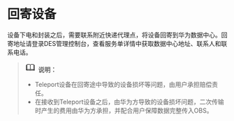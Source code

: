 # 回寄设备<a name="ZH-CN_TOPIC_0098461124"></a>

设备下电和封装之后，需要联系附近快递代理点，将设备回寄到华为数据中心。回寄地址请登录DES管理控制台，查看服务单详情中获取数据中心地址、联系人和联系电话。

>![](public_sys-resources/icon-note.gif) **说明：**   
>-   Teleport设备在回寄途中导致的设备损坏等问题，由用户承担赔偿责任。  
>-   在接收到Teleport设备之后，由华为方导致的设备损坏问题，二次传输时产生的费用由华为方承担，并配合用户保障数据完整传入OBS。  

